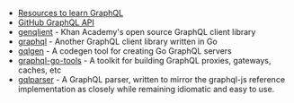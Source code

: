 - [Resources to learn GraphQL](https://graphql.org/learn/)
- [GitHub GraphQL API](https://docs.github.com/en/graphql)
- [genqlient](https://github.com/Khan/genqlient) - Khan Academy's open source GraphQL client library
- [graphql](https://github.com/shurcooL/graphql) - Another GraphQL client library written in Go
- [gqlgen](https://github.com/99designs/gqlgen) - A codegen tool for creating Go GraphQL servers
- [graphql-go-tools](https://github.com/jensneuse/graphql-go-tools) - A toolkit for building GraphQL proxies, gateways, caches, etc
- [gqlparser](https://github.com/vektah/gqlparser) - A GraphQL parser, written to mirror the graphql-js reference implementation as closely while remaining idiomatic and easy to use.